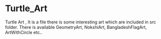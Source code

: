 # Turtle_Art
Turtle Art , It is a file there is some interesting art which are included in src folder. There is available GeometryArt, NokshiArt, BangladeshFlagArt, ArtWithCircle etc..
